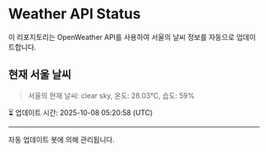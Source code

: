 
# Weather API Status

이 리포지토리는 OpenWeather API를 사용하여 서울의 날씨 정보를 자동으로 업데이트합니다.

## 현재 서울 날씨
> 서울의 현재 날씨: clear sky, 온도: 28.03°C, 습도: 59%

⏳ 업데이트 시간: 2025-10-08 05:20:58 (UTC)

---
자동 업데이트 봇에 의해 관리됩니다.
